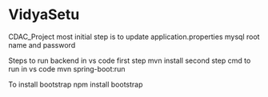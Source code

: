 # VidyaSetu
CDAC_Project
most initial step is to update application.properties mysql root name and password

Steps to run backend in vs code
first step
mvn install
second step cmd to run in vs code
mvn spring-boot:run

To install bootstrap
npm install bootstrap
